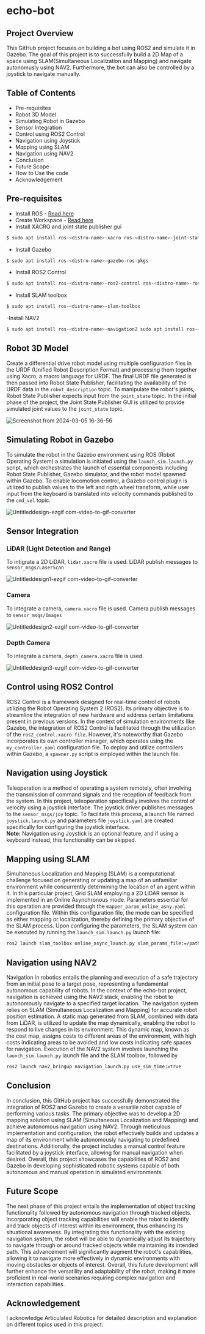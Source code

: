 # echo-bot
## Project Overview
This GitHub project focuses on building a bot using ROS2 and simulate it in Gazebo. The goal of this project is to successfully build a 2D Map of a space using SLAM(Simultaneous Localization and Mapping) and navigate autonomusly using NAV2. Furthermore, the bot can also be controlled by a joystick to navigate manually. 

## Table of Contents
- Pre-requisites
- Robot 3D Model
- Simulating Robot in Gazebo
- Sensor Integration
- Control using ROS2 Control
- Navigation using Joystick
- Mapping using SLAM
- Navigation using NAV2
- Conclusion
- Future Scope
- How to Use the code
- Acknowledgement
## Pre-requisites
-  Install ROS - [Read here](http://wiki.ros.org/ROS/Installation)
-  Create Workspace - [Read here](https://docs.ros.org/en/foxy/Tutorials/Beginner-Client-Libraries/Creating-A-Workspace/Creating-A-Workspace.html)
-  Install XACRO and joint state publisher gui
```sh
$ sudo apt install ros-<distro-name>-xacro ros-<distro-name>-joint-state-publisher-gui
```
- Install Gazebo
```sh
$ sudo apt install ros-<distro-name>-gazebo-ros-pkgs
```
- Install ROS2 Control
```sh
$ sudo apt install ros-<distro-name>-ros2-control ros-<distro-name>-ros2-controllers ros-<distro-name>-gazebo-ros2-controller
```
- Install SLAM toolbox
```sh
$ sudo apt install ros-<distro-name>-slam-toolbox
```
-Install NAV2 
```sh
$ sudo apt install ros-<distro-name>-navigation2 sudo apt install ros-<distro-name>-nav2-bringup sudo apt install ros-<distro-name>-twist-mux
```

## Robot 3D Model
Create a differential drive robot model using multiple configuration files in the URDF (Unified Robot Description Format) and processing them together using Xacro, a macro language for URDF. The final URDF file generated is then passed into Robot State Publisher, facilitating the availability of the URDF data in the `robot_description` topic. To manipulate the robot's joints, Robot State Publisher expects input from the `joint_state` topic. In the initial phase of the project, the Joint State Publisher GUI is utilized to provide simulated joint values to the `joint_state` topic.<br />

![Screenshot from 2024-03-05 16-36-56](https://github.com/sghatak5/echo-bot/assets/149153121/f445f8d7-c301-4615-a743-13796c73a220)

## Simulating Robot in Gazebo
 To simulate the robot in the Gazebo environment using ROS (Robot Operating System) a simulation is initiated using the `launch_sim.launch.py` script, which orchestrates the launch of essential components including Robot State Publisher, Gazebo simulator, and the robot model spawned within Gazebo. To enable locomotion control, a Gazebo control plugin is utilized to publish values to the left and rigth wheel transform, while user input from the keyboard is translated into velocity commands published to the `cmd_vel` topic.<br />

![Untitleddesign-ezgif com-video-to-gif-converter](https://github.com/sghatak5/echo-bot/assets/149153121/69c11f11-90a7-495d-87ac-c2dad680c52e)

## Sensor Integration
### LiDAR (Light Detection and Range)
 To intigrate a 2D LiDAR, `lidar.xacro` file is used. LiDAR publish messages to `sensor_msgs/LaserScan`
 
 ![Untitleddesign1-ezgif com-video-to-gif-converter](https://github.com/sghatak5/echo-bot/assets/149153121/a345bf0c-aced-4a7f-92d0-9b97d14416ef)

### Camera
 To integrate a camera, `camera.xacro` file is used. Camera publish messages to `sensor_msgs/Images`

 ![Untitleddesign2-ezgif com-video-to-gif-converter](https://github.com/sghatak5/echo-bot/assets/149153121/0c3c1518-f2fe-4b02-8883-821109aeda55)

### Depth Camera
 To integrate a camera, `depth_camera.xacro` file is used.

 ![Untitleddesign3-ezgif com-video-to-gif-converter](https://github.com/sghatak5/echo-bot/assets/149153121/0de99781-9662-4436-a8eb-240d50dd30c6)

## Control using ROS2 Control
 ROS2 Control is a framework designed for real-time control of robots utilizing the Robot Operating System 2 (ROS2). Its primary objective is to streamline the integration of new hardware and address certain limitations present in previous versions. In the context of simulation environments like Gazebo, the integration of ROS2 Control is facilitated through the utilization of the `ros2_control.xacro file`. However, it's noteworthy that Gazebo incorporates its own controller manager, which operates using the `my_controller.yaml` configuration file. To deploy and utilize controllers within Gazebo, a `spawner.py` script is employed within the launch file.

## Navigation using Joystick
 Teleoperation is a method of operating a system remotely, often involving the transmission of command signals and the reception of feedback from the system. In this project, teleoperation specifically involves the control of velocity using a joystick interface. The joystick driver publishes messages to the `sensor_msgs/joy` topic. To facilitate this process, a launch file named  `joystick.launch.py` and parameters file `joystick.yaml` are created specifically for configuring the joystick interface. <br />
**Note:** Navigation using Joystick is an optional feature, and if using a keyboard instead, this functionality can be skipped. 

## Mapping using SLAM
Simultaneous Localization and Mapping (SLAM) is a computational challenge focused on generating or updating a map of an unfamiliar environment while concurrently determining the location of an agent within it. In this particular project, Grid SLAM employing a 2D LiDAR sensor is implemented in an Online Asynchronous mode. Parameters essential for this operation are provided through the `mapper_param_online_asny.yaml` configuration file. Within this configuration file, the mode can be specified as either mapping or localization, thereby defining the primary objective of the SLAM process. Upon configuring the parameters, the SLAM system can be executed by running the `launch_sim.launch.py` launch file:
 ```sh
ros2 launch slam_toolbox online_async_launch.py slam_params_file:=/path/to/your/mapper_params_online_async.yaml use_sim_time:=true
```
## Navigation using NAV2
Navigation in robotics entails the planning and execution of a safe trajectory from an initial pose to a target pose, representing a fundamental autonomous capability of robots. In the context of the echo-bot project, navigation is achieved using the NAV2 stack, enabling the robot to autonomously navigate to a specified target location. The navigation system relies on SLAM (Simultaneous Localization and Mapping) for accurate robot position estimation. A static map generated from SLAM, combined with data from LiDAR, is utilized to update the map dynamically, enabling the robot to respond to live changes in its environment. This dynamic map, known as the cost map, assigns costs to different areas of the environment, with high costs indicating areas to be avoided and low costs indicating safe spaces for navigation. Execution of the NAV2 system involves launching the `launch_sim.launch.py` launch file and the SLAM toolbox, followed by 
```sh
ros2 launch nav2_bringup navigation_launch.py use_sim_time:=true
```

## Conclusion
In conclusion, this GitHub project has successfully demonstrated the integration of ROS2 and Gazebo to create a versatile robot capable of performing various tasks. The primary objective was to develop a 2D mapping solution using SLAM (Simultaneous Localization and Mapping) and achieve autonomous navigation using NAV2. Through meticulous implementation and configuration, the robot effectively builds and updates a map of its environment while autonomously navigating to predefined destinations. Additionally, the project includes a manual control feature facilitated by a joystick interface, allowing for manual navigation when desired. Overall, this project showcases the capabilities of ROS2 and Gazebo in developing sophisticated robotic systems capable of both autonomous and manual operation in simulated environments.

## Future Scope
The next phase of this project entails the implementation of object tracking functionality followed by autonomous navigation through tracked objects. Incorporating object tracking capabilities will enable the robot to identify and track objects of interest within its environment, thus enhancing its situational awareness. By integrating this functionality with the existing navigation system, the robot will be able to dynamically adjust its trajectory to navigate through or around tracked objects while maintaining its intended path. This advancement will significantly augment the robot's capabilities, allowing it to navigate more effectively in dynamic environments with moving obstacles or objects of interest. Overall, this future development will further enhance the versatility and adaptability of the robot, making it more proficient in real-world scenarios requiring complex navigation and interaction capabilities. 

## Acknowledgement
I acknowledge Articulated Robotics for detailed description and explanation on different topics used in this project. 
